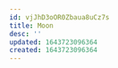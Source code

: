 ```yaml
---
id: vjJhD3oOR0Zbaua8uCz7s
title: Moon
desc: ''
updated: 1643723096364
created: 1643723096364
---
```


